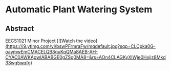 # Automatic Plant Watering System
## Abstract
EECS1021 Minor Project
[![Watch the video][(https://i9.ytimg.com/vi/bswPFrmraFw/mqdefault.jpg?sqp=CLCpka0G-oaymwEmCMACELQB8quKqQMa8AEB-AH-CYAC0AWKAgwIABABGE0gZSg0MA8=&rs=AOn4CLAGKyXIWje0Hxijz8Mkd33wg5wqfg)](https://www.youtube.com/watch?v=bswPFrmraFw&t=4s)
